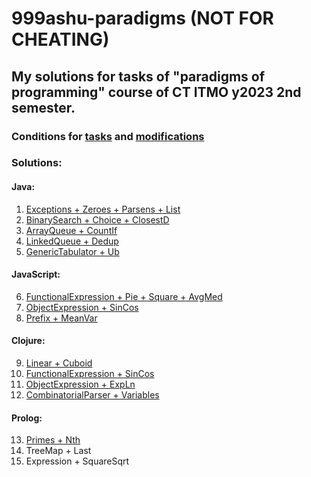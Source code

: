 # 999ashu-paradigms **(NOT FOR CHEATING)**
## My solutions for tasks of "paradigms of programming" course of CT ITMO y2023 2nd semester.
### Conditions for [tasks](https://www.kgeorgiy.info/courses/paradigms/homeworks.html#except) and [modifications](https://www.kgeorgiy.info/git/geo/paradigms-2024)
### Solutions:
#### Java:
1. [Exceptions + Zeroes + Parsens + List](https://github.com/999ashu/999ashu-paradigms/tree/master/java-solutions/HW1_5-exceptions/expression/exceptions/)
2. [BinarySearch + Choice + ClosestD](https://github.com/999ashu/999ashu-paradigms/tree/master/java-solutions/HW2-search/search/)
3. [ArrayQueue + CountIf](https://github.com/999ashu/999ashu-paradigms/tree/master/java-solutions/HW3-4-queue/queue/)
4. [LinkedQueue + Dedup](https://github.com/999ashu/999ashu-paradigms/tree/master/java-solutions/HW3-4-queue/queue/)
5. [GenericTabulator + Ub](https://github.com/999ashu/999ashu-paradigms/tree/master/java-solutions/HW1_5-exceptions/expression/generic)
#### JavaScript:
6. [FunctionalExpression + Pie + Square + AvgMed](https://github.com/999ashu/999ashu-paradigms/blob/master/javascript-solutions/functionalExpression.js)
7. [ObjectExpression + SinCos](https://github.com/999ashu/999ashu-paradigms/blob/master/javascript-solutions/objectExpression.js)
8. [Prefix + MeanVar](https://github.com/999ashu/999ashu-paradigms/blob/master/javascript-solutions/objectExpression.js)
#### Clojure:
9. [Linear + Cuboid](https://github.com/999ashu/999ashu-paradigms/blob/master/clojure-solutions/linear.clj)
10. [FunctionalExpression + SinCos](https://github.com/999ashu/999ashu-paradigms/blob/master/clojure-solutions/expression.clj)
11. [ObjectExpression + ExpLn](https://github.com/999ashu/999ashu-paradigms/blob/master/clojure-solutions/expression.clj)
12. [CombinatorialParser + Variables](https://github.com/999ashu/999ashu-paradigms/blob/master/clojure-solutions/expression.clj)
#### Prolog:
13. [Primes + Nth](https://github.com/999ashu/999ashu-paradigms/blob/master/prolog-solutions/primes.pl)
14. TreeMap + Last
15. Expression + SquareSqrt
